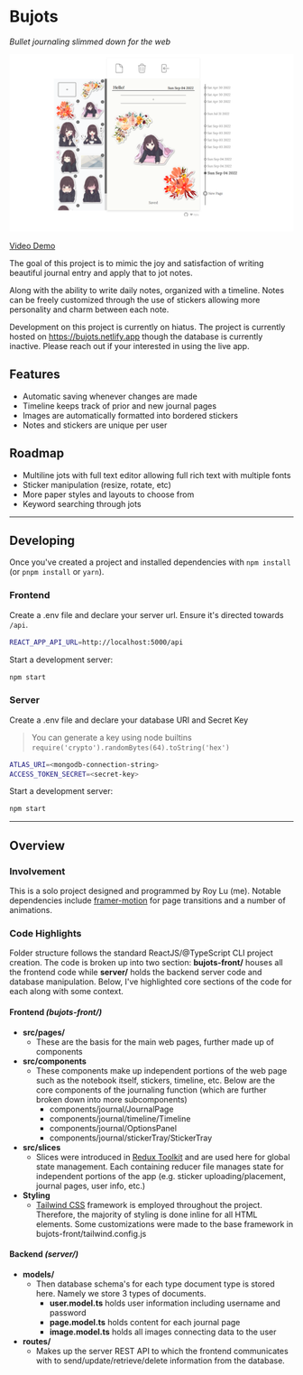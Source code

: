 

# Bujots

_Bullet journaling slimmed down for the web_

![bujots-demo](https://github.com/hylu-dev/bujots/blob/main/demo.png)

[Video Demo](https://hylu.dev/projects/bujots/demo.mp4)

The goal of this project is to mimic the joy and satisfaction of writing beautiful journal entry and apply that to jot notes.

Along with the ability to write daily notes, organized with a timeline. Notes can be freely customized through the use of stickers allowing more personality and charm between each note.

Development on this project is currently on hiatus.
The project is currently hosted on https://bujots.netlify.app though the database is currently inactive.
Please reach out if your interested in using the live app.

## Features

- Automatic saving whenever changes are made
- Timeline keeps track of prior and new journal pages
- Images are automatically formatted into bordered stickers
- Notes and stickers are unique per user

## Roadmap

- Multiline jots with full text editor allowing full rich text with multiple fonts
- Sticker manipulation (resize, rotate, etc)
- More paper styles and layouts to choose from
- Keyword searching through jots

---

## Developing

Once you've created a project and installed dependencies with `npm install` (or `pnpm install` or `yarn`).

### Frontend

Create a .env file and declare your server url. Ensure it's directed towards `/api`.

```bash
REACT_APP_API_URL=http://localhost:5000/api
```

Start a development server:

```bash
npm start
```

### Server

Create a .env file and declare your database URI and Secret Key

> You can generate a key using node builtins `require('crypto').randomBytes(64).toString('hex')`

```bash
ATLAS_URI=<mongodb-connection-string>
ACCESS_TOKEN_SECRET=<secret-key>
```

Start a development server:

```bash
npm start
```

---

## Overview

### Involvement

This is a solo project designed and programmed by Roy Lu (me). Notable dependencies include [framer-motion](https://www.npmjs.com/package/framer-motion) for page transitions and a number of animations.

### Code Highlights

Folder structure follows the standard ReactJS/@TypeScript CLI project creation. The code is broken up into two section: **bujots-front/** houses all the frontend code while **server/** holds the backend server code and database manipulation. Below, I've highlighted core sections of the code for each along with some context.

#### Frontend _(bujots-front/)_

- **src/pages/**
  - These are the basis for the main web pages, further made up of components
- **src/components**
  - These components make up independent portions of the web page such as the notebook itself, stickers, timeline, etc. Below are the core components of the journaling function (which are further broken down into more subcomponents)
    - components/journal/JournalPage
    - components/journal/timeline/Timeline
    - components/journal/OptionsPanel
    - components/journal/stickerTray/StickerTray
- **src/slices**
  - Slices were introduced in [Redux Toolkit](https://redux-toolkit.js.org/) and are used here for global state management. Each containing reducer file manages state for independent portions of the app (e.g. sticker uploading/placement, journal pages, user info, etc.)
- **Styling**
  - [Tailwind CSS](https://www.npmjs.com/package/tailwindcss) framework is employed throughout the project. Therefore, the majority of styling is done inline for all HTML elements. Some customizations were made to the base framework in bujots-front/tailwind.config.js

#### Backend _(server/)_

- **models/**
  - Then database schema's for each type document type is stored here. Namely we store 3 types of documents.
    - **user.model.ts** holds user information including username and password
    - **page.model.ts** holds content for each journal page
    - **image.model.ts** holds all images connecting data to the user
- **routes/**
    - Makes up the server REST API to which the frontend communicates with to send/update/retrieve/delete information from the database.

